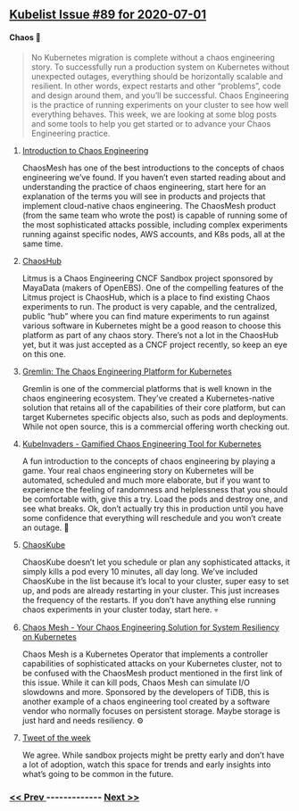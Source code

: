 ## [Kubelist Issue #89 for 2020-07-01](https://kubelist.com/issue/89)

#### Chaos 👻

> No Kubernetes migration is complete without a chaos engineering story. To successfully run a production system on Kubernetes without unexpected outages, everything should be horizontally scalable and resilient. In other words, expect restarts and other “problems”, code and design around them, and you’ll be successful. Chaos Engineering is the practice of running experiments on your cluster to see how well everything behaves. This week, we are looking at some blog posts and some tools to help you get started or to advance your Chaos Engineering practice.

1. [Introduction to Chaos Engineering](https://www.chaosmesh.com/chaos-engineering/)

    ChaosMesh has one of the best introductions to the concepts of chaos engineering we’ve found. If you haven’t even started reading about and understanding the practice of chaos engineering, start here for an explanation of the terms you will see in products and projects that implement cloud-native chaos engineering. The ChaosMesh product (from the same team who wrote the post) is capable of running some of the most sophisticated attacks possible, including complex experiments running against specific nodes, AWS accounts, and K8s pods, all at the same time.
1. [ChaosHub](https://hub.litmuschaos.io/)

    Litmus is a Chaos Engineering CNCF Sandbox project sponsored by MayaData (makers of OpenEBS). One of the compelling features of the Litmus project is ChaosHub, which is a place to find existing Chaos experiments to run. The product is very capable, and the centralized, public “hub” where you can find mature experiments to run against various software in Kubernetes might be a good reason to choose this platform as part of any chaos story. There’s not a lot in the ChaosHub yet, but it was just accepted as a CNCF project recently, so keep an eye on this one.
1. [Gremlin: The Chaos Engineering Platform for Kubernetes](https://www.gremlin.com/kubernetes/)

    Gremlin is one of the commercial platforms that is well known in the chaos engineering ecosystem. They’ve created a Kubernetes-native solution that retains all of the capabilities of their core platform, but can target Kubernetes specific objects also, such as pods and deployments. While not open source, this is a commercial offering worth checking out.
1. [KubeInvaders - Gamified Chaos Engineering Tool for Kubernetes](https://kubernetes.io/blog/2020/01/22/kubeinvaders-gamified-chaos-engineering-tool-for-kubernetes/)

    A fun introduction to the concepts of chaos engineering by playing a game. Your real chaos engineering story on Kubernetes will be automated, scheduled and much more elaborate, but if you want to experience the feeling of randomness and helplessness that you should be comfortable with, give this a try. Load the pods and destroy one, and see what breaks. Ok, don’t actually try this in production until you have some confidence that everything will reschedule and you won’t create an outage. 👾
1. [ChaosKube](https://github.com/linki/chaoskube)

    ChaosKube doesn’t let you schedule or plan any sophisticated attacks, it simply kills a pod every 10 minutes, all day long. We’ve included ChaosKube in the list because it’s local to your cluster, super easy to set up, and pods are already restarting in your cluster. This just increases the frequency of the restarts. If you don’t have anything else running chaos experiments in your cluster today, start here. 💀
1. [Chaos Mesh - Your Chaos Engineering Solution for System Resiliency on Kubernetes](https://pingcap.com/blog/chaos-mesh-your-chaos-engineering-solution-for-system-resiliency-on-kubernetes)

    Chaos Mesh is a Kubernetes Operator that implements a controller capabilities of sophisticated attacks on your Kubernetes cluster, not to be confused with the ChaosMesh product mentioned in the first link of this issue. While it can kill pods, Chaos Mesh can simulate I/O slowdowns and more. Sponsored by the developers of TiDB, this is another example of a chaos engineering tool created by a software vendor who normally focuses on persistent storage. Maybe storage is just hard and needs resiliency. ⚙
1. [Tweet of the week](https://twitter.com/devgerred/status/1277964998015254529)

    We agree. While sandbox projects might be pretty early and don’t have a lot of adoption, watch this space for trends and early insights into what’s going to be common in the future.

### [ << Prev ](kubelist-88.md) ------------- [ Next >> ](kubelist-90.md)